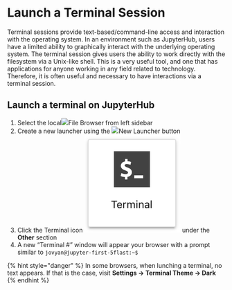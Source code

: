 # Launch a Terminal Session

Terminal sessions provide text-based/command-line access and interaction with the operating system. In an environment such as JupyterHub, users have a limited ability to graphically interact with the underlying operating system. The terminal session gives users the ability to work directly with the filesystem via a Unix-like shell. This is a very useful tool, and one that has applications for anyone working in any field related to technology. Therefore, it is often useful and necessary to have interactions via a terminal session.

## Launch a terminal on JupyterHub

1. Select the local![](https://firebasestorage.googleapis.com/v0/b/gitbook-28427.appspot.com/o/assets%2F-LLCCXzhzhO5fUT5UTHC%2F-LMmBQGJ7BT7b2AWahYH%2F-LMlxyNgzr5hNq7NVLZt%2FScreenshot%20from%202018-09-19%2009-14-01.png?alt=media&token=fe7682b4-5b85-4043-bfca-360ffd79dea8)File Browser from left sidebar
2. Create a new launcher using the ![](https://firebasestorage.googleapis.com/v0/b/gitbook-28427.appspot.com/o/assets%2F-LLCCXzhzhO5fUT5UTHC%2F-LMnMc81jihkXNmOWoVK%2F-LMnMdrGWVaRcDlycwXr%2FScreenshot%20from%202018-09-19%2015-46-05.png?alt=media&token=ce6cda07-111d-4da1-a23e-4f84f72b82c6)New Launcher button
3. Click the Terminal icon ![](../.gitbook/assets/screen-shot-2019-08-21-at-2.40.07-pm.png) under the **Other** section
4. A new “Terminal \#” window will appear your browser with a prompt similar to `jovyan@jupyter-first-5flast:~$`

{% hint style="danger" %}
In some browsers, when lunching a terminal, no text appears. If that is the case, visit **Settings -&gt; Terminal Theme -&gt; Dark**
{% endhint %}

